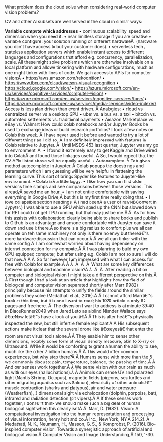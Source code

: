 What problem does the cloud solve when considering real-world computer vision problems?

CV and other AI subsets are well served in the cloud in similar ways:

**Variable compute which addresses**
	•	continuous scalability: speed and dimension when you need it.
	•	near limitless storage if you are creative
	•	variable configure: your solution running on different hardwareÂ  (hardware you don't have access to but your customer does).
	•	serverless tech / stateless application servers which enable instant access to different languages and configurations that afford e.g. concurrency, parallelization, scale.
All these might solve problems which are otherwise insolvable on a local platform and allowÂ tinkering with hardware configurations, much as one might tinker with lines of code.
We gain access to APIs for computer vision:Â 
	•	https://aws.amazon.com/rekognition/
	•	https://www.ibm.com/cloud/watson-visual-recognition
	•	https://cloud.google.com/vision/
	•	https://azure.microsoft.com/en-us/services/cognitive-services/computer-vision/
	•	https://azure.microsoft.com/en-us/services/cognitive-services/face/
	•	https://azure.microsoft.com/en-us/services/media-services/video-indexer/
Access is less plan driven than event driven. Â Analogies:
	•	cloud vs centralized server vs a desktop GPU
	•	uber vs. a bus vs. a taxi
	•	bitcoin vs. automated settlements vs. traditional payments
	•	Amazon Marketplace vs. eBay vs. Walmart
How could colab notebooks and/or Jupyter Books be used to exchange ideas or build research portfolios?
I took a few notes on Colab this week. Â I have never used it before and wanted to try a lot of different things as I did so. Â I am definitely impressed with features in Colab relative to Jupyter. Â  Until MSDS 453 last quarter, Jupyter was my go to environment. Â 
	•	I found it extremely easy to get Kaggle and Drive wired into ColabÂ and found those linkages useful. Â So, I would expect that the CV APIs listed above will be equally useful.
	•	Autocomplete. Â Tab gives method autocomplete in Juypter. Â Colab popups the docstrings and parameters which I am guessing will be very helpful in flattening the learning curve. This sort of brings Spyder like features to Jupyter-like environment.
	•	Colab isÂ a little laggy.
	•	I like how you can find older versions time stamps and see comparisons between those versions. This alreadyÂ saved me an hour.
	•	I am not entire comfortable with saving everything in Google Drive,Â but this is my first time really doing that.
	•	I love collapsible section headings. Â I had beenÂ a user of rawNBConvert in Jypyter.)
I was able to use a GPU which sped up the CNN but slowed down for RF
I could not get TPU running, but that may just be me.Â 
Â 
As for how this assists with collaboration:
clearly being able to share books and publish to Github is an advantage
and anyone comfortable with Jupyter can save it down and use it there.Â 
so there is a big radius to comfort
plus we all can operate on teh same machinery
not only is there no envy but thereâ€™s more hardware discussion that can occur.Â Â we all can tinker with the same config
Â 
I am somewhat worried about having dependency on internet connection for my compute.Â Â I was planning to build my own GPU equipped computer, but after using e.g. Colab I am not so sure I will do that now.Â Â 
Â 
So far however I am impressed with what I can access for free with Colab for example.Â Â 
Â 
Â 
Â 
Â 
What are some key differences between biological and machine vision?Â 
Â 
Â 
Â 
After reading a bit on computer and biological vision I might take a different perspective on this.Â Â First though I had a look at an article that highlights how the field of biological and computer vision separated shortly after Marr (1982) principally because his attempts to unify the fields around the similar problems they solve (Medathati et al., 2016).Â Â I cannot afford Marrâ€™s book at this time, but it is one I want to read; his 1979 article is only 82 pages and free here.
Â 
The diversion I want to address is at minute 39:40 in BladeRunner2049 when Jared Leto as a blind Niander Wallace says â€œNow letâ€™s have a look at you.â€Â Â This is after heâ€™s physically inspected the new, but still infertile female replicant.Â Â His subsequent actions make it clear that the several drone like â€œeyesâ€ that enter the room are not visual tools alone.Â Â They enable him to sense other dimensions, notably some form of visual density measure, akin to X-ray or Ultrasound. While it would be comforting to grant a human the ability to see, much like the other 7 billion humans.Â Â This would offer common experiences, but why stop there?Â Â Humans sense with more than the 5 we commonly discuss: pain, temperature, balance, the passing of time.Â Â And our senses work together.Â Â We sense vision with our brain as much as with our eyes (hallucinations).Â Â Animals can sense UV and polarized light (Mantis Shrimp, Octopus), magnetic fields (pigeons, sea turtles and other migrating aquatics such as Salmon), electricity of other animalsâ€™ muscle contraction (sharks and platypus), air and water pressure (Weatherfish), 3 dimensional sight via echolocation (dolphin, porpoise, bat), infrared and radiation detection (pit vipers).Â Â If these senses work together, I donâ€™t think we should make such a big deal of human biological sight when this clearly isntÂ 
Â 
Marr, D. (1982). Vision: A computational investigation into the human representation and processing of visual information, henry holt and co.Â Inc., New York, NY,Â 2(4.2).
Â 
Medathati, N. K., Neumann, H., Masson, G. S., & Kornprobst, P. (2016). Bio-inspired computer vision: Towards a synergistic approach of artificial and biological vision.Â Computer Vision and Image Understanding,Â 150, 1-30.

